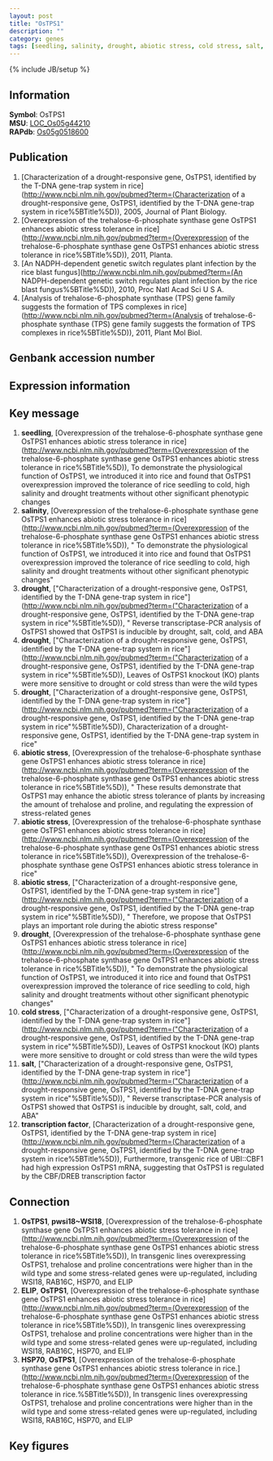 ```yaml
---
layout: post
title: "OsTPS1"
description: ""
category: genes
tags: [seedling, salinity, drought, abiotic stress, cold stress, salt, transcription factor, Gene]
---
```

{% include JB/setup %}

## Information
__Symbol__: OsTPS1  
__MSU__: [LOC_Os05g44210](http://rice.plantbiology.msu.edu/cgi-bin/ORF_infopage.cgi?orf=LOC_Os05g44210)  
__RAPdb__: [Os05g0518600](http://rapdb.dna.affrc.go.jp/viewer/gbrowse_details/irgsp1?name=Os05g0518600)  

## Publication
1. [Characterization of a drought-responsive gene, OsTPS1, identified by the T-DNA gene-trap system in rice](http://www.ncbi.nlm.nih.gov/pubmed?term=(Characterization of a drought-responsive gene, OsTPS1, identified by the T-DNA gene-trap system in rice%5BTitle%5D)), 2005, Journal of Plant Biology.
2. [Overexpression of the trehalose-6-phosphate synthase gene OsTPS1 enhances abiotic stress tolerance in rice](http://www.ncbi.nlm.nih.gov/pubmed?term=(Overexpression of the trehalose-6-phosphate synthase gene OsTPS1 enhances abiotic stress tolerance in rice%5BTitle%5D)), 2011, Planta.
3. [An NADPH-dependent genetic switch regulates plant infection by the rice blast fungus](http://www.ncbi.nlm.nih.gov/pubmed?term=(An NADPH-dependent genetic switch regulates plant infection by the rice blast fungus%5BTitle%5D)), 2010, Proc Natl Acad Sci U S A.
4. [Analysis of trehalose-6-phosphate synthase (TPS) gene family suggests the formation of TPS complexes in rice](http://www.ncbi.nlm.nih.gov/pubmed?term=(Analysis of trehalose-6-phosphate synthase (TPS) gene family suggests the formation of TPS complexes in rice%5BTitle%5D)), 2011, Plant Mol Biol.

## Genbank accession number

## Expression information

## Key message
1. __seedling__, [Overexpression of the trehalose-6-phosphate synthase gene OsTPS1 enhances abiotic stress tolerance in rice](http://www.ncbi.nlm.nih.gov/pubmed?term=(Overexpression of the trehalose-6-phosphate synthase gene OsTPS1 enhances abiotic stress tolerance in rice%5BTitle%5D)),  To demonstrate the physiological function of OsTPS1, we introduced it into rice and found that OsTPS1 overexpression improved the tolerance of rice seedling to cold, high salinity and drought treatments without other significant phenotypic changes
2. __salinity__, [Overexpression of the trehalose-6-phosphate synthase gene OsTPS1 enhances abiotic stress tolerance in rice](http://www.ncbi.nlm.nih.gov/pubmed?term=(Overexpression of the trehalose-6-phosphate synthase gene OsTPS1 enhances abiotic stress tolerance in rice%5BTitle%5D)), " To demonstrate the physiological function of OsTPS1, we introduced it into rice and found that OsTPS1 overexpression improved the tolerance of rice seedling to cold, high salinity and drought treatments without other significant phenotypic changes"
3. __drought__, ["Characterization of a drought-responsive gene, OsTPS1, identified by the T-DNA gene-trap system in rice"](http://www.ncbi.nlm.nih.gov/pubmed?term=("Characterization of a drought-responsive gene, OsTPS1, identified by the T-DNA gene-trap system in rice"%5BTitle%5D)), " Reverse transcriptase-PCR analysis of OsTPS1 showed that OsTPS1 is inducible by drought, salt, cold, and ABA
4. __drought__, ["Characterization of a drought-responsive gene, OsTPS1, identified by the T-DNA gene-trap system in rice"](http://www.ncbi.nlm.nih.gov/pubmed?term=("Characterization of a drought-responsive gene, OsTPS1, identified by the T-DNA gene-trap system in rice"%5BTitle%5D)),  Leaves of OsTPS1 knockout (KO) plants were more sensitive to drought or cold stress than were the wild types
5. __drought__, ["Characterization of a drought-responsive gene, OsTPS1, identified by the T-DNA gene-trap system in rice"](http://www.ncbi.nlm.nih.gov/pubmed?term=("Characterization of a drought-responsive gene, OsTPS1, identified by the T-DNA gene-trap system in rice"%5BTitle%5D)), Characterization of a drought-responsive gene, OsTPS1, identified by the T-DNA gene-trap system in rice"
6. __abiotic stress__, [Overexpression of the trehalose-6-phosphate synthase gene OsTPS1 enhances abiotic stress tolerance in rice](http://www.ncbi.nlm.nih.gov/pubmed?term=(Overexpression of the trehalose-6-phosphate synthase gene OsTPS1 enhances abiotic stress tolerance in rice%5BTitle%5D)), " These results demonstrate that OsTPS1 may enhance the abiotic stress tolerance of plants by increasing the amount of trehalose and proline, and regulating the expression of stress-related genes
7. __abiotic stress__, [Overexpression of the trehalose-6-phosphate synthase gene OsTPS1 enhances abiotic stress tolerance in rice](http://www.ncbi.nlm.nih.gov/pubmed?term=(Overexpression of the trehalose-6-phosphate synthase gene OsTPS1 enhances abiotic stress tolerance in rice%5BTitle%5D)), Overexpression of the trehalose-6-phosphate synthase gene OsTPS1 enhances abiotic stress tolerance in rice"
8. __abiotic stress__, ["Characterization of a drought-responsive gene, OsTPS1, identified by the T-DNA gene-trap system in rice"](http://www.ncbi.nlm.nih.gov/pubmed?term=("Characterization of a drought-responsive gene, OsTPS1, identified by the T-DNA gene-trap system in rice"%5BTitle%5D)), " Therefore, we propose that OsTPS1 plays an important role during the abiotic stress response"
9. __drought__, [Overexpression of the trehalose-6-phosphate synthase gene OsTPS1 enhances abiotic stress tolerance in rice](http://www.ncbi.nlm.nih.gov/pubmed?term=(Overexpression of the trehalose-6-phosphate synthase gene OsTPS1 enhances abiotic stress tolerance in rice%5BTitle%5D)), " To demonstrate the physiological function of OsTPS1, we introduced it into rice and found that OsTPS1 overexpression improved the tolerance of rice seedling to cold, high salinity and drought treatments without other significant phenotypic changes"
10. __cold stress__, ["Characterization of a drought-responsive gene, OsTPS1, identified by the T-DNA gene-trap system in rice"](http://www.ncbi.nlm.nih.gov/pubmed?term=("Characterization of a drought-responsive gene, OsTPS1, identified by the T-DNA gene-trap system in rice"%5BTitle%5D)),  Leaves of OsTPS1 knockout (KO) plants were more sensitive to drought or cold stress than were the wild types
11. __salt__, ["Characterization of a drought-responsive gene, OsTPS1, identified by the T-DNA gene-trap system in rice"](http://www.ncbi.nlm.nih.gov/pubmed?term=("Characterization of a drought-responsive gene, OsTPS1, identified by the T-DNA gene-trap system in rice"%5BTitle%5D)), " Reverse transcriptase-PCR analysis of OsTPS1 showed that OsTPS1 is inducible by drought, salt, cold, and ABA"
12. __transcription factor__, [Characterization of a drought-responsive gene, OsTPS1, identified by the T-DNA gene-trap system in rice](http://www.ncbi.nlm.nih.gov/pubmed?term=(Characterization of a drought-responsive gene, OsTPS1, identified by the T-DNA gene-trap system in rice%5BTitle%5D)),  Furthermore, transgenic rice of UBI::CBF1 had high expression OsTPS1 mRNA, suggesting that OsTPS1 is regulated by the CBF/DREB transcription factor

## Connection
1. __OsTPS1__, __pwsi18~WSI18__, [Overexpression of the trehalose-6-phosphate synthase gene OsTPS1 enhances abiotic stress tolerance in rice](http://www.ncbi.nlm.nih.gov/pubmed?term=(Overexpression of the trehalose-6-phosphate synthase gene OsTPS1 enhances abiotic stress tolerance in rice%5BTitle%5D)),  In transgenic lines overexpressing OsTPS1, trehalose and proline concentrations were higher than in the wild type and some stress-related genes were up-regulated, including WSI18, RAB16C, HSP70, and ELIP
2. __ELIP__, __OsTPS1__, [Overexpression of the trehalose-6-phosphate synthase gene OsTPS1 enhances abiotic stress tolerance in rice](http://www.ncbi.nlm.nih.gov/pubmed?term=(Overexpression of the trehalose-6-phosphate synthase gene OsTPS1 enhances abiotic stress tolerance in rice%5BTitle%5D)),  In transgenic lines overexpressing OsTPS1, trehalose and proline concentrations were higher than in the wild type and some stress-related genes were up-regulated, including WSI18, RAB16C, HSP70, and ELIP
3. __HSP70__, __OsTPS1__, [Overexpression of the trehalose-6-phosphate synthase gene OsTPS1 enhances abiotic stress tolerance in rice.](http://www.ncbi.nlm.nih.gov/pubmed?term=(Overexpression of the trehalose-6-phosphate synthase gene OsTPS1 enhances abiotic stress tolerance in rice.%5BTitle%5D)),  In transgenic lines overexpressing OsTPS1, trehalose and proline concentrations were higher than in the wild type and some stress-related genes were up-regulated, including WSI18, RAB16C, HSP70, and ELIP

## Key figures


